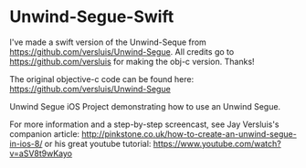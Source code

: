 # Unwind-Segue-Swift
I've made a swift version of the Unwind-Seque from https://github.com/versluis/Unwind-Segue.
All credits go to https://github.com/versluis for making the obj-c version. Thanks!

The original objective-c code can be found here:
https://github.com/versluis/Unwind-Segue

Unwind Segue
iOS Project demonstrating how to use an Unwind Segue.

For more information and a step-by-step screencast, see Jay Versluis's companion article: http://pinkstone.co.uk/how-to-create-an-unwind-segue-in-ios-8/
or his great youtube tutorial: https://www.youtube.com/watch?v=aSV8t9wKayo

